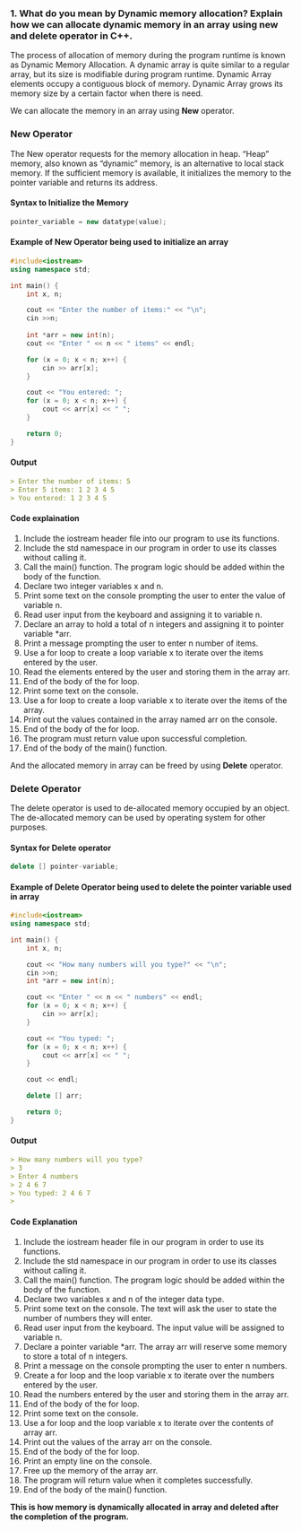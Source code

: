 ### 1. What do you mean by Dynamic memory allocation? Explain how we can allocate dynamic memory in an array using new and delete operator in C++.

The process of allocation of memory during the program runtime is known as Dynamic Memory Allocation. A dynamic array is quite similar to a regular array, but its size is modifiable during program runtime. Dynamic Array elements occupy a contiguous block of memory. Dynamic Array grows its memory size by a certain factor when there is need. 

We can allocate the memory in an array using **New** operator. 

### New Operator
The New operator requests for the memory allocation in heap. “Heap” memory, also known as “dynamic” memory, is an alternative to local stack memory. If the sufficient memory is available, it initializes the memory to the pointer variable and returns its address.

#### Syntax to Initialize the Memory
```cpp
pointer_variable = new datatype(value);
```

#### Example of New Operator being used to initialize an array
```cpp
#include<iostream>
using namespace std;

int main() {
	int x, n;

	cout << "Enter the number of items:" << "\n";
	cin >>n;
	
	int *arr = new int(n);
	cout << "Enter " << n << " items" << endl;

	for (x = 0; x < n; x++) {
		cin >> arr[x];
	}

	cout << "You entered: ";
	for (x = 0; x < n; x++) {
		cout << arr[x] << " ";
	}

	return 0;
}
```

#### Output
```md
> Enter the number of items: 5
> Enter 5 items: 1 2 3 4 5
> You entered: 1 2 3 4 5
```

#### Code explaination

1. Include the iostream header file into our program to use its functions.
1. Include the std namespace in our program in order to use its classes without calling it.
1. Call the main() function. The program logic should be added within the body of the function.
1. Declare two integer variables x and n.
1. Print some text on the console prompting the user to enter the value of variable n.
1. Read user input from the keyboard and assigning it to variable n.
1. Declare an array to hold a total of n integers and assigning it to pointer variable *arr.
1. Print a message prompting the user to enter n number of items.
1. Use a for loop to create a loop variable x to iterate over the items entered by the user.
1. Read the elements entered by the user and storing them in the array arr.
1. End of the body of the for loop.
1. Print some text on the console.
1. Use a for loop to create a loop variable x to iterate over the items of the array.
1. Print out the values contained in the array named arr on the console.
1. End of the body of the for loop.
1. The program must return value upon successful completion.
1. End of the body of the main() function.

And the allocated memory in array can be freed by using **Delete** operator.

### Delete Operator

The delete operator is used to de-allocated memory occupied by an object. The de-allocated memory can be used by operating system for other purposes.

#### Syntax for Delete operator
```cpp
delete [] pointer-variable;  
```

#### Example of Delete Operator being used to delete the pointer variable used in array
```cpp
#include<iostream>
using namespace std;

int main() {
	int x, n;

	cout << "How many numbers will you type?" << "\n";
	cin >>n;
	int *arr = new int(n);

	cout << "Enter " << n << " numbers" << endl;
	for (x = 0; x < n; x++) {
		cin >> arr[x];
	}

	cout << "You typed: ";
	for (x = 0; x < n; x++) {
		cout << arr[x] << " ";
	}

	cout << endl;

	delete [] arr;

	return 0;
}
```
#### Output
```md
> How many numbers will you type?
> 3
> Enter 4 numbers
> 2 4 6 7
> You typed: 2 4 6 7 
>
```

#### Code Explanation

1. Include the iostream header file in our program in order to use its functions.
1. Include the std namespace in our program in order to use its classes without calling it.
1. Call the main() function. The program logic should be added within the body of the function.
1. Declare two variables x and n of the integer data type.
1. Print some text on the console. The text will ask the user to state the number of numbers they will enter.
1. Read user input from the keyboard. The input value will be assigned to variable n.
1. Declare a pointer variable *arr. The array arr will reserve some memory to store a total of n integers.
1. Print a message on the console prompting the user to enter n numbers.
1. Create a for loop and the loop variable x to iterate over the numbers entered by the user.
1. Read the numbers entered by the user and storing them in the array arr.
1. End of the body of the for loop.
1. Print some text on the console.
1. Use a for loop and the loop variable x to iterate over the contents of array arr.
1. Print out the values of the array arr on the console.
1. End of the body of the for loop.
1. Print an empty line on the console.
1. Free up the memory of the array arr.
1. The program will return value when it completes successfully.
1. End of the body of the main() function.

**This is how memory is dynamically allocated in array and deleted after the completion of the program.**